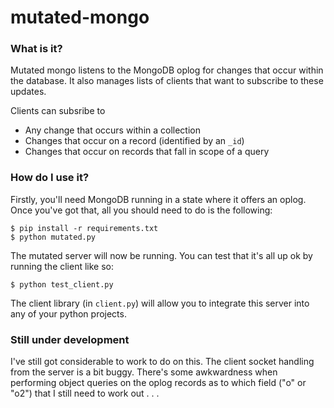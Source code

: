 # mutated-mongo

### What is it?

Mutated mongo listens to the MongoDB oplog for changes that occur within the database. It also manages lists of clients that want to subscribe to these updates.

Clients can subsribe to

* Any change that occurs within a collection
* Changes that occur on a record (identified by an `_id`)
* Changes that occur on records that fall in scope of a query

### How do I use it?

Firstly, you'll need MongoDB running in a state where it offers an oplog. Once you've got that, all you should need to do is the following:

```
$ pip install -r requirements.txt
$ python mutated.py
```

The mutated server will now be running. You can test that it's all up ok by running the client like so:

```
$ python test_client.py
```

The client library (in `client.py`) will allow you to integrate this server into any of your python projects.

### Still under development

I've still got considerable to work to do on this. The client socket handling from the server is a bit buggy. There's some awkwardness when performing object queries on the oplog records as to which field ("o" or "o2") that I still need to work out . . .


